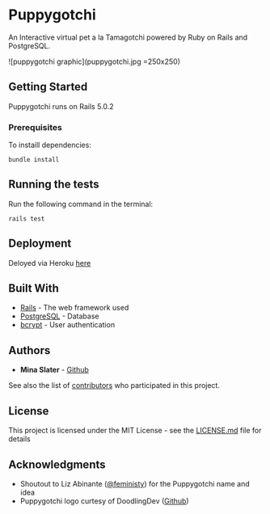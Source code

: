 # Puppygotchi

An Interactive virtual pet a la Tamagotchi powered by Ruby on Rails and PostgreSQL.

![puppygotchi graphic](puppygotchi.jpg =250x250)

## Getting Started

Puppygotchi runs on Rails 5.0.2 

### Prerequisites

To instaill dependencies:

`bundle install`

## Running the tests

Run the following command in the terminal:

`rails test`

## Deployment

Deloyed via Heroku [here](https://gentle-headland-58439.herokuapp.com)

## Built With

* [Rails](http://rubyonrails.org/) - The web framework used
* [PostgreSQL](https://www.postgresql.org/) - Database
* [bcrypt](https://rubygems.org/gems/bcrypt) - User authentication

## Authors

* **Mina Slater** - [Github](https://github.com/minaslater)

See also the list of [contributors](https://github.com/your/project/contributors) who participated in this project.

## License

This project is licensed under the MIT License - see the [LICENSE.md](LICENSE.md) file for details

## Acknowledgments

* Shoutout to Liz Abinante ([@feministy](https://twitter.com/feministy)) for the Puppygotchi name and idea
* Puppygotchi logo curtesy of DoodlingDev ([Github](https://github.com/doodlingdev))
